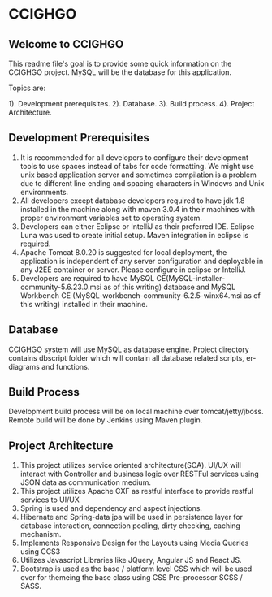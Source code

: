# CCIGHGO
Welcome to CCIGHGO 
------------------

This readme file's goal is to provide some quick information on the CCIGHGO project. MySQL will be the database for this application.

Topics are:

1). Development prerequisites.
2). Database.
3). Build process.
4). Project Architecture.

Development Prerequisites
-------------------------

1. It is recommended for all developers to configure their development tools to use spaces instead of tabs for code formatting. We might use unix based application server and sometimes compilation is a problem due to different line ending and spacing characters in Windows and Unix environments.
2. All developers except database developers required to have jdk 1.8 installed in the machine along with maven 3.0.4 in their machines with proper environment variables set to operating system.
3. Developers can either Eclipse or IntelliJ as their preferred IDE. Eclipse Luna was used to create initial setup. Maven integration in eclipse is required.
4. Apache Tomcat 8.0.20 is suggested for local deployment, the application is independent of any server configuration and deployable in any J2EE container or server. Please configure in eclipse or IntelliJ.
5. Developers are required to have MySQL CE(MySQL-installer-community-5.6.23.0.msi as of this writing) database and MySQL Workbench CE (MySQL-workbench-community-6.2.5-winx64.msi as of this writing) installed in their machine.


Database
--------

CCIGHGO system will use MySQL as database engine. Project directory contains dbscript folder which will contain all database related scripts, er-diagrams and functions.

Build Process
-------------

Development build process will be on local machine over tomcat/jetty/jboss.
Remote build will be done by Jenkins using Maven plugin.

Project Architecture
--------------------

1. This project utilizes service oriented architecture(SOA). UI/UX will interact with Controller and business logic over RESTFul services using JSON data as communication medium.
2. This project utilizes Apache CXF as restful interface to provide restful services to UI/UX
3. Spring is used and dependency and aspect injections.
4. Hibernate and Spring-data jpa will be used in persistence layer for database interaction, connection pooling, dirty checking, caching mechanism.
5. Implements Responsive Design for the Layouts using Media Queries using CCS3
6. Utilizes Javascript Libraries like JQuery, Angular JS and React JS.
7. Bootstrap is used as the base / platform level CSS which will be used over for themeing the base class using CSS Pre-processor SCSS / SASS.